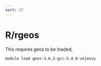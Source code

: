 ```yaml
---
sort: 37
---
```


# R/rgeos

This requires geos to be loaded,

```bash
module load geos-3.6.2-gcc-5.4.0-vejexvy
```
